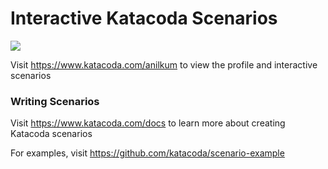 # Interactive Katacoda Scenarios

[![](http://shields.katacoda.com/katacoda/anilkum/count.svg)](https://www.katacoda.com/anilkum "Get your profile on Katacoda.com")

Visit https://www.katacoda.com/anilkum to view the profile and interactive scenarios

### Writing Scenarios
Visit https://www.katacoda.com/docs to learn more about creating Katacoda scenarios

For examples, visit https://github.com/katacoda/scenario-example
